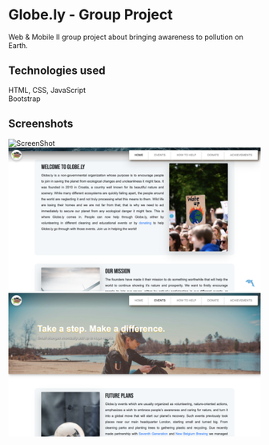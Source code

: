 # Globe.ly - Group Project

Web & Mobile II group project about bringing awareness to pollution on Earth.

## Technologies used
HTML, CSS, JavaScript  </br>Bootstrap 
## Screenshots

![ScreenShot](https://github.com/mateujcic/Web-Development/blob/main/Group/assets/media/home1.png)
![ScreenShot](https://github.com/mateujcic/Web-Development/blob/main/Group/assets/media/home2.png)
![ScreenShot](https://github.com/mateujcic/Web-Development/blob/main/Group/assets/media/event.png)
